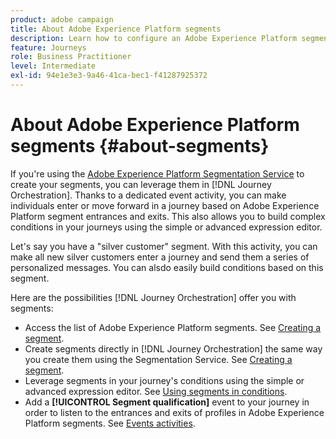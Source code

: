 ```yaml
---
product: adobe campaign
title: About Adobe Experience Platform segments
description: Learn how to configure an Adobe Experience Platform segment
feature: Journeys
role: Business Practitioner
level: Intermediate
exl-id: 94e1e3e3-9a46-41ca-bec1-f41287925372
---
```

# About Adobe Experience Platform segments {#about-segments}

If you're using the [Adobe Experience Platform Segmentation Service](https://experienceleague.adobe.com/docs/experience-platform/segmentation/home.html) to create your segments, you can leverage them in [!DNL Journey Orchestration]. Thanks to a dedicated event activity, you can make individuals enter or move forward in a journey based on Adobe Experience Platform segment entrances and exits. This also allows you to build complex conditions in your journeys using the simple or advanced expression editor.

Let's say you have a "silver customer" segment. With this activity, you can make all new silver customers enter a journey and send them a series of personalized messages. You can alsdo easily build conditions based on this segment.

Here are the possibilities [!DNL Journey Orchestration] offer you with segments:

* Access the list of Adobe Experience Platform segments. See [Creating a segment](../segment/creating-a-segment.md).
* Create segments directly in [!DNL Journey Orchestration] the same way you create them using the Segmentation Service. See [Creating a segment](../segment/creating-a-segment.md).
* Leverage segments in your journey's conditions using the simple or advanced expression editor. See [Using segments in conditions](../segment/using-a-segment.md).
* Add a **[!UICONTROL Segment qualification]** event to your journey in order to listen to the entrances and exits of profiles in Adobe Experience Platform segments. See [Events activities](../building-journeys/segment-qualification-events.md).
